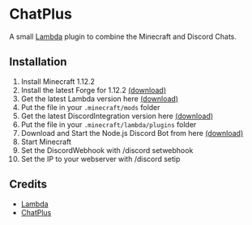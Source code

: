 # ChatPlus

A small [Lambda](https://github.com/lambda-client/lambda) plugin to combine the Minecraft and Discord Chats. 

## Installation

1. Install Minecraft 1.12.2
2. Install the latest Forge for 1.12.2 [(download)](https://files.minecraftforge.net/net/minecraftforge/forge/index_1.12.2.html)
3. Get the latest Lambda version here [(download)](https://github.com/lambda-client/lambda/releases/download/3.1/lambda-3.1.jar)
4. Put the file in your `.minecraft/mods` folder
5. Get the latest DiscordIntegration version here [(download)]()
5. Put the file in your `.minecraft/lambda/plugins` folder
6. Download and Start the Node.js Discord Bot from here [(download)](https://github.com/Ancient77/DiscordIntegrationBot)
6. Start Minecraft 
7. Set the DiscordWebhook with /discord setwebhook <webhook>
8. Set the IP to your webserver with /discord setip <ip>



## Credits



- [Lambda](https://github.com/lambda-client/lambda)
- [ChatPlus](https://github.com/lambda-plugins/ChatPlus)
